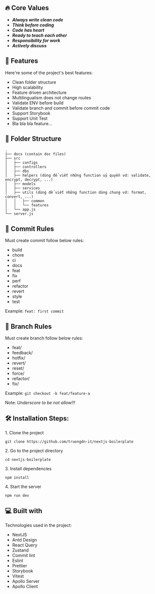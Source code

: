 ## 🔥 Core Values

- **_Always write clean code_**
- **_Think before coding_**
- **_Code has heart_**
- **_Ready to teach each other_**
- **_Responsibility for work_**
- **_Actively discuss_**

<h2>🧐 Features</h2>

Here're some of the project's best features:

- Clean folder structure
- High scalability
- Feature driven architecture
- Multilingualism does not change routes
- Validate ENV before build
- Validate branch and commit before commit code
- Support Storybook
- Support Unit Test
- Bla bla bla feature...

## 📂 Folder Structure

```
.
├── docs (contain doc files)
├── src
│   ├── configs
│   ├── controllers
│   ├── dbs
│   ├── helpers (dùng để viết những function uỷ quyền vd: validate, encrypt, decrypt, ...)
│   ├── models
│   ├── services
│   ├── utils (dùng để viết những function dùng chung vd: format, convert, ...)
│   │   ├── common
│   │   └── features
│   └── app.js
└── server.js
```

## 💉 Commit Rules

Must create commit follow below rules:

- build
- chore
- ci
- docs
- feat
- fix
- perf
- refactor
- revert
- style
- test

Example:
`feat: first commit`

## 🤟 Branch Rules

Must create branch follow below rules:

- feat/
- feedback/
- hotfix/
- revert/
- reset/
- force/
- refactor/
- fix/

Example:
`git checkout -b feat/feature-a`

Note: _Underscore to be not allow!!!_

<h2>🛠️ Installation Steps:</h2>

<p>1. Clone the project</p>

```
git clone https://github.com/truongdn-it/nextjs-boilerplate
```

<p>2. Go to the project directory</p>

```
cd nextjs-boilerplate
```

<p>3. Install dependencies</p>

```
npm install
```

<p>4. Start the server</p>

```
npm run dev
```

<h2>💻 Built with</h2>

Technologies used in the project:

- NextJS
- Antd Design
- React Query
- Zustand
- Commit lint
- Eslint
- Prettier
- Storybook
- Vitest
- Apollo Server
- Apollo Client
